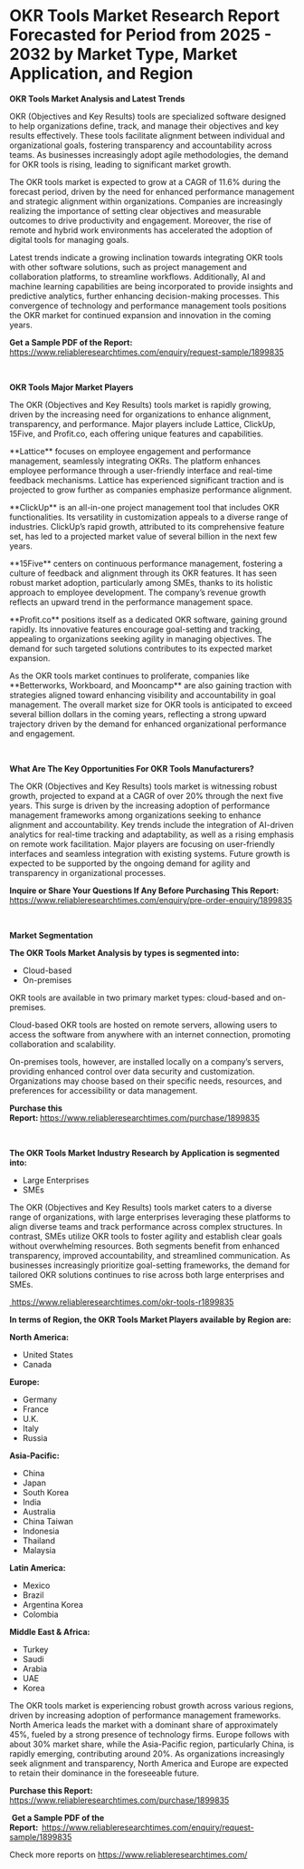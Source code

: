 <p><h1>OKR Tools Market Research Report Forecasted for Period from 2025 -  2032 by Market Type, Market Application, and Region</h1></p><p><strong>OKR Tools Market Analysis and Latest Trends</strong></p>
<p><p>OKR (Objectives and Key Results) tools are specialized software designed to help organizations define, track, and manage their objectives and key results effectively. These tools facilitate alignment between individual and organizational goals, fostering transparency and accountability across teams. As businesses increasingly adopt agile methodologies, the demand for OKR tools is rising, leading to significant market growth.</p><p>The OKR tools market is expected to grow at a CAGR of 11.6% during the forecast period, driven by the need for enhanced performance management and strategic alignment within organizations. Companies are increasingly realizing the importance of setting clear objectives and measurable outcomes to drive productivity and engagement. Moreover, the rise of remote and hybrid work environments has accelerated the adoption of digital tools for managing goals.</p><p>Latest trends indicate a growing inclination towards integrating OKR tools with other software solutions, such as project management and collaboration platforms, to streamline workflows. Additionally, AI and machine learning capabilities are being incorporated to provide insights and predictive analytics, further enhancing decision-making processes. This convergence of technology and performance management tools positions the OKR market for continued expansion and innovation in the coming years.</p></p>
<p><strong>Get a Sample PDF of the Report:&nbsp;</strong> <a href="https://www.reliableresearchtimes.com/enquiry/request-sample/1899835?utm_campaign=3269&utm_medium=2&utm_source=Github&utm_content=ia&utm_term=10032025&utm_id=okr-tools">https://www.reliableresearchtimes.com/enquiry/request-sample/1899835</a></p>
<p>&nbsp;</p>
<p><strong>OKR Tools Major Market Players</strong></p>
<p><p>The OKR (Objectives and Key Results) tools market is rapidly growing, driven by the increasing need for organizations to enhance alignment, transparency, and performance. Major players include Lattice, ClickUp, 15Five, and Profit.co, each offering unique features and capabilities.</p><p>**Lattice** focuses on employee engagement and performance management, seamlessly integrating OKRs. The platform enhances employee performance through a user-friendly interface and real-time feedback mechanisms. Lattice has experienced significant traction and is projected to grow further as companies emphasize performance alignment.</p><p>**ClickUp** is an all-in-one project management tool that includes OKR functionalities. Its versatility in customization appeals to a diverse range of industries. ClickUp’s rapid growth, attributed to its comprehensive feature set, has led to a projected market value of several billion in the next few years.</p><p>**15Five** centers on continuous performance management, fostering a culture of feedback and alignment through its OKR features. It has seen robust market adoption, particularly among SMEs, thanks to its holistic approach to employee development. The company’s revenue growth reflects an upward trend in the performance management space.</p><p>**Profit.co** positions itself as a dedicated OKR software, gaining ground rapidly. Its innovative features encourage goal-setting and tracking, appealing to organizations seeking agility in managing objectives. The demand for such targeted solutions contributes to its expected market expansion.</p><p>As the OKR tools market continues to proliferate, companies like **Betterworks, Workboard, and Mooncamp** are also gaining traction with strategies aligned toward enhancing visibility and accountability in goal management. The overall market size for OKR tools is anticipated to exceed several billion dollars in the coming years, reflecting a strong upward trajectory driven by the demand for enhanced organizational performance and engagement.</p></p>
<p>&nbsp;</p>
<p><strong>What Are The Key Opportunities For OKR Tools Manufacturers?</strong></p>
<p><p>The OKR (Objectives and Key Results) tools market is witnessing robust growth, projected to expand at a CAGR of over 20% through the next five years. This surge is driven by the increasing adoption of performance management frameworks among organizations seeking to enhance alignment and accountability. Key trends include the integration of AI-driven analytics for real-time tracking and adaptability, as well as a rising emphasis on remote work facilitation. Major players are focusing on user-friendly interfaces and seamless integration with existing systems. Future growth is expected to be supported by the ongoing demand for agility and transparency in organizational processes.</p></p>
<p><strong>Inquire or Share Your Questions If Any Before Purchasing This Report:</strong> <a href="https://www.reliableresearchtimes.com/enquiry/pre-order-enquiry/1899835?utm_campaign=3269&utm_medium=2&utm_source=Github&utm_content=ia&utm_term=10032025&utm_id=okr-tools">https://www.reliableresearchtimes.com/enquiry/pre-order-enquiry/1899835</a></p>
<p>&nbsp;</p>
<p><strong>Market Segmentation</strong></p>
<p><strong>The OKR Tools Market Analysis by types is segmented into:</strong></p>
<p><ul><li>Cloud-based</li><li>On-premises</li></ul></p>
<p><p>OKR tools are available in two primary market types: cloud-based and on-premises. </p><p>Cloud-based OKR tools are hosted on remote servers, allowing users to access the software from anywhere with an internet connection, promoting collaboration and scalability. </p><p>On-premises tools, however, are installed locally on a company’s servers, providing enhanced control over data security and customization. Organizations may choose based on their specific needs, resources, and preferences for accessibility or data management.</p></p>
<p><strong>Purchase this Report:&nbsp;</strong><a href="https://www.reliableresearchtimes.com/purchase/1899835?utm_campaign=3269&utm_medium=2&utm_source=Github&utm_content=ia&utm_term=10032025&utm_id=okr-tools">https://www.reliableresearchtimes.com/purchase/1899835</a></p>
<p>&nbsp;</p>
<p><strong>The OKR Tools Market Industry Research by Application is segmented into:</strong></p>
<p><ul><li>Large Enterprises</li><li>SMEs</li></ul></p>
<p><p>The OKR (Objectives and Key Results) tools market caters to a diverse range of organizations, with large enterprises leveraging these platforms to align diverse teams and track performance across complex structures. In contrast, SMEs utilize OKR tools to foster agility and establish clear goals without overwhelming resources. Both segments benefit from enhanced transparency, improved accountability, and streamlined communication. As businesses increasingly prioritize goal-setting frameworks, the demand for tailored OKR solutions continues to rise across both large enterprises and SMEs.</p></p>
<p><a href="https://www.reliableresearchtimes.com/okr-tools-r1899835?utm_campaign=3269&utm_medium=2&utm_source=Github&utm_content=ia&utm_term=10032025&utm_id=okr-tools">&nbsp;https://www.reliableresearchtimes.com/okr-tools-r1899835</a></p>
<p><strong>In terms of Region, the OKR Tools Market Players available by Region are:</strong></p>
<p>
    <p> <strong> North America: </strong>
        <ul>
            <li>United States</li>
            <li>Canada</li>
        </ul>
        </p> 
    <p> <strong> Europe: </strong>
        <ul>
            <li>Germany</li>
            <li>France</li>
            <li>U.K.</li>
            <li>Italy</li>
            <li>Russia</li>
        </ul>
        </p> 
    <p> <strong> Asia-Pacific: </strong>
        <ul>
            <li>China</li>
            <li>Japan</li>
            <li>South Korea</li>
            <li>India</li>
            <li>Australia</li>
            <li>China Taiwan</li>
            <li>Indonesia</li>
            <li>Thailand</li>
            <li>Malaysia</li>
        </ul>
        </p> 
    <p> <strong> Latin America: </strong>
        <ul>
            <li>Mexico</li>
            <li>Brazil</li>
            <li>Argentina Korea</li>
            <li>Colombia</li>
        </ul>
        </p> 
    <p> <strong> Middle East & Africa: </strong>
        <ul>
            <li>Turkey</li>
            <li>Saudi</li>
            <li>Arabia</li>
            <li>UAE</li>
            <li>Korea</li>
        </ul>
    </p>
    </p>
<p><p>The OKR tools market is experiencing robust growth across various regions, driven by increasing adoption of performance management frameworks. North America leads the market with a dominant share of approximately 45%, fueled by a strong presence of technology firms. Europe follows with about 30% market share, while the Asia-Pacific region, particularly China, is rapidly emerging, contributing around 20%. As organizations increasingly seek alignment and transparency, North America and Europe are expected to retain their dominance in the foreseeable future.</p></p>
<p><strong>Purchase this Report: </strong><a href="https://www.reliableresearchtimes.com/purchase/1899835?utm_campaign=3269&utm_medium=2&utm_source=Github&utm_content=ia&utm_term=10032025&utm_id=okr-tools">https://www.reliableresearchtimes.com/purchase/1899835</a></p>
<p>&nbsp;<strong>Get a Sample PDF of the Report:&nbsp;&nbsp;</strong><a href="https://www.reliableresearchtimes.com/enquiry/request-sample/1899835?utm_campaign=3269&utm_medium=2&utm_source=Github&utm_content=ia&utm_term=10032025&utm_id=okr-tools">https://www.reliableresearchtimes.com/enquiry/request-sample/1899835</a></p>
<p><strong></strong></p>
<p>Check more reports on <a href="https://www.reliableresearchtimes.com/?utm_campaign=3269&utm_medium=2&utm_source=Github&utm_content=ia&utm_term=10032025&utm_id=okr-tools">https://www.reliableresearchtimes.com/</a></p>